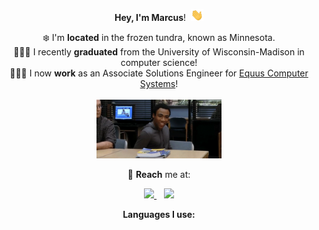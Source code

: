 <p align="center">
  <b>Hey, I'm Marcus</b>!&nbsp;&nbsp;<img src="https://github.com/mmstewart/mmstewart/blob/master/add'l/Hi.gif" width="20px"><br>
</p>
<p align="center">
  ❄️ I'm <b>located</b> in the frozen tundra, known as Minnesota.<br>
  👨🏿‍🎓 I recently <b>graduated</b> from the University of Wisconsin-Madison in computer science!<br>
  👨🏿‍💻 I now <b>work</b> as an Associate Solutions Engineer for <a href="https://www.equuscs.com/" target="_blank">Equus Computer Systems</a>!<br><br>
  <img src="https://github.com/mmstewart/mmstewart/blob/master/add'l/thumbs-up-community.gif" width="200">
</p>

<p align="center">
  📧 <b>Reach</b> me at:
</p>

<p align="center">
  <a href="mailto:mss.stewart1@gmail.com">
    <img src="https://img.shields.io/badge/-GMAIL-D14836?style=for-the-badge&logo=gmail&logoColor=white" />
  </a>&nbsp;&nbsp;
  <a href="https://instagram.com/marcusmstewart">
    <img src="https://img.shields.io/badge/instagram-%23E4405F.svg?&style=for-the-badge&logo=instagram&logoColor=white" />
  </a>
</p>

<p align="center">
  <b>Languages I use:<b>
<p>
  
<p align="center>
  <b>Technologies that I worked with:</b>
<p>
